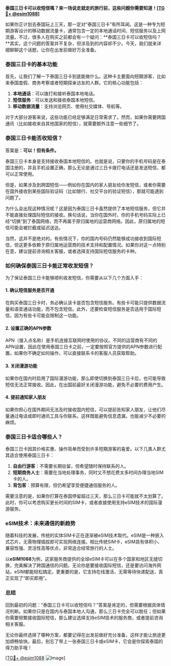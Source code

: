 **泰国三日卡可以收短信嗎？来一场说走就走的旅行前，这些问题你需要知道！[[TG💪+ @esim1088](https://t.me/s/esim1088)]**

如果你正计划去泰国玩上三天，那一定对“泰国三日卡”有所耳闻。这是一种专为短期游客设计的移动数据流量卡，通常包含一定的本地通话时间、短信服务以及上网流量。不过，很多人在购买之前都会有一个疑问：**泰国三日卡可以收短信吗？**其实，这个问题的答案并不复杂，但涉及到的内容却不少。今天，我们就来详细聊聊这个话题，让你在出发前做好万全准备。

### 泰国三日卡的基本功能

首先，让我们了解一下泰国三日卡到底能做什么。这种卡主要面向短期游客，比如来泰国度假、商务考察或者短期探亲访友的人群。它的核心功能包括：

1. **本地通话**：可以拨打和接听泰国本地电话。
2. **短信服务**：可以发送和接收泰国本地短信。
3. **移动数据流量**：支持浏览网页、使用社交媒体、导航等。

对于大部分游客来说，这些功能已经足够满足日常需求了。然而，如果你需要跨国通讯（比如接收来自其他国家的短信），就需要额外注意一些细节了。

### 泰国三日卡能否收短信？

答案是：**可以！但有条件。**

泰国三日卡本身是支持接收泰国本地短信的。也就是说，只要你的手机号码是在泰国注册的，并且手机设置正确，那么无论是通过三日卡拨打电话还是发送短信，都可以正常使用。

但是，如果涉及到跨国短信——例如你在国内的家人朋友给你发短信，或者你需要在国外接收到某些国际验证码（比如银行、社交平台的验证短信），那就可能遇到问题了。

为什么会出现这种情况呢？这是因为泰国三日卡虽然提供了本地短信服务，但它并不能直接处理国际短信的接收。换句话说，当你在国外时，你的手机号码实际上已经“切换”到了泰国网络，而不再属于原归属地的运营商网络。因此，原归属地的短信可能会被拦截或延迟送达。

当然，这并不是绝对的。有些情况下，你的国内号码仍然能够成功接收到国际短信，但这更多依赖于原归属地运营商的技术支持和配置情况。如果你对这一点特别在意，建议提前咨询相关客服，或者选择支持国际短信服务的卡种。

### 如何确保泰国三日卡能正常收发短信？

为了保证泰国三日卡能够顺利收发短信，你需要从以下几个方面入手：

#### 1. 确认短信服务是否开通
在购买泰国三日卡时，务必确认该卡是否包含短信服务。有些卡可能只提供数据流量和语音通话功能，而不包含短信。此外，还要检查短信服务是否适用于国际短信，因为有些卡可能会限制这一功能。

#### 2. 设置正确的APN参数
APN（接入点名称）是手机连接互联网时使用的协议。不同的运营商有不同的APN设置，因此在使用泰国三日卡之前，一定要按照官方提供的APN参数进行配置。如果你不确定如何操作，可以直接联系卡的客服人员获取帮助。

#### 3. 关闭漫游功能
如果你在国内时启用了国际漫游功能，那么即使切换到泰国三日卡后，也可能导致短信无法正常接收。因此，在出国前最好关闭漫游功能，避免不必要的费用产生。

#### 4. 提前通知家人朋友
如果你担心在国外期间无法及时接收国内短信，可以提前告知家人朋友，让他们尽量通过电话或即时通讯工具与你联系。这样既能避免信息遗漏，也能减少不必要的麻烦。

### 泰国三日卡适合哪些人？

泰国三日卡因其价格实惠、操作简单而受到许多短期游客的喜爱。以下几类人群尤其适合使用泰国三日卡：

1. **自由行游客**：不需要长期驻留，但希望随时保持联系的人。
2. **短期商务人士**：需要在当地处理事务，同时又不想花费太多时间办理当地SIM卡的人。
3. **背包客**：预算有限，但仍希望享受便捷通信服务的人。

需要注意的是，如果你打算在泰国停留超过三天，那么三日卡可能就不太划算了。此时，你可以考虑购买更长时间的SIM卡，或者直接使用支持eSIM技术的国际漫游服务。

### eSIM技术：未来通信的新趋势

随着科技的发展，传统的实体SIM卡正在逐渐被eSIM技术取代。eSIM是一种嵌入式芯片，无需物理插拔即可实现网络连接。相比传统SIM卡，eSIM具有体积小、兼容性强、灵活性高等优点，非常适合经常旅行的人士。

以**eSIM1088**为例，这家服务商提供的全球eSIM卡可以在多个国家和地区无缝切换，完美解决了跨国通信的问题。无论你是要接收国际短信，还是要访问海外网站，eSIM都能轻松搞定。更重要的是，它支持在线激活，无需等待快递配送，真正实现了“即买即用”。

### 总结

回到最初的问题：“泰国三日卡可以收短信吗？”答案是肯定的，但需要根据具体情况判断。如果你只是在国内与泰国本地人沟通，那么三日卡完全可以胜任；但如果你需要频繁接收国际短信，那么建议选择支持eSIM技术的服务商，或者提前咨询相关客服。

无论你最终选择了哪种方案，都要记得在出发前做好充分准备，这样才能让旅途更加顺畅愉快。最后，别忘了带上一张泰国三日卡或eSIM卡，它会是你探索泰国的得力助手哦！

[[TG💪+ @esim1088](https://t.me/s/esim1088) ![Image](https://i.postimg.cc/4NQfJmqS/Snipaste-2025-05-13-00-14-12.png)]